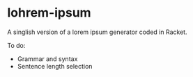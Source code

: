 # lohrem-ipsum
A singlish version of a lorem ipsum generator coded in Racket.

To do:
- Grammar and syntax
- Sentence length selection
